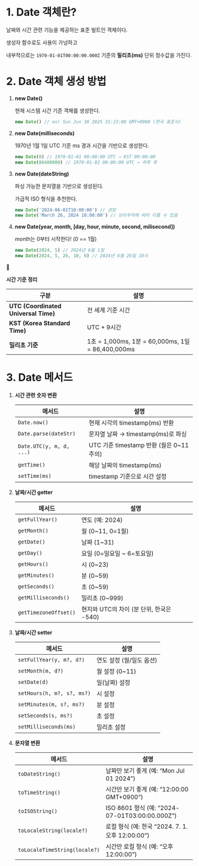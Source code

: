 # 1. Date 객체란?

날짜와 시간 관련 기능을 제공하는 표준 빌트인 객체이다.

생성자 함수로도 사용이 가넝하고

내부적으로는 `1970-01-01T00:00:00.000Z` 기준의 **밀리초(ms)** 단위 정수값을 가진다.

# 2. Date 객체 생성 방법

1. **new Date()**

   현재 시스템 시간 기준 객체를 생성한다.

   ```jsx
   new Date() // ex) Sun Jun 30 2025 15:23:00 GMT+0900 (한국 표준시)
   ```

2. **new Date(milliseconds)**

   1970년 1월 1일 UTC 기준 ms 경과 시간을 기반으로 생성한다.

   ```jsx
   new Date(0) // 1970-01-01 00:00:00 UTC → KST 09:00:00
   new Date(86400000) // 1970-01-02 00:00:00 UTC → 하루 후
   ```

3. **new Date(dateString)**

   파싱 가능한 문자열을 기반으로 생성된다.

   가급적 ISO 형식을 추천한다.

   ```jsx
   new Date('2024-06-01T10:00:00') // 권장
   new Date('March 26, 2024 10:00:00') // 브라우저에 따라 다를 수 있음
   ```

4. **new Date(year, month, [day, hour, minute, second, milisecond])**

   month는 0부터 시작한다! (0 == 1월)

   ```jsx
   new Date(2024, 5) // 2024년 6월 1일
   new Date(2024, 5, 26, 10, 0) // 2024년 6월 26일 10시
   ```

<aside>
🥲

**시간 기준 정리**

| **구분**                             | **설명**                                          |
| ------------------------------------ | ------------------------------------------------- |
| **UTC (Coordinated Universal Time)** | 전 세계 기준 시간                                 |
| **KST (Korea Standard Time)**        | UTC + 9시간                                       |
| **밀리초 기준**                      | 1초 = 1,000ms, 1분 = 60,000ms, 1일 = 86,400,000ms |

</aside>

# 3. Date 메서드

1. **시간 관련 숫자 변환**

   | **메서드**               | **설명**                                 |
   | ------------------------ | ---------------------------------------- |
   | `Date.now()`             | 현재 시각의 timestamp(ms) 반환           |
   | `Date.parse(dateStr)`    | 문자열 날짜 → timestamp(ms)로 파싱       |
   | `Date.UTC(y, m, d, ...)` | UTC 기준 timestamp 반환 (월은 0~11 주의) |
   | `getTime()`              | 해당 날짜의 timestamp(ms)                |
   | `setTime(ms)`            | timestamp 기준으로 시간 설정             |

2. **날짜/시간 getter**

   | **메서드**            | **설명**                                 |
   | --------------------- | ---------------------------------------- |
   | `getFullYear()`       | 연도 (예: 2024)                          |
   | `getMonth()`          | 월 (0~11, 0=1월)                         |
   | `getDate()`           | 날짜 (1~31)                              |
   | `getDay()`            | 요일 (0=일요일 ~ 6=토요일)               |
   | `getHours()`          | 시 (0~23)                                |
   | `getMinutes()`        | 분 (0~59)                                |
   | `getSeconds()`        | 초 (0~59)                                |
   | `getMilliseconds()`   | 밀리초 (0~999)                           |
   | `getTimezoneOffset()` | 현지와 UTC의 차이 (분 단위, 한국은 -540) |

3. **날짜/시간 setter**

   | **메서드**                 | **설명**                 |
   | -------------------------- | ------------------------ |
   | `setFullYear(y, m?, d?)`   | 연도 설정 (월/일도 옵션) |
   | `setMonth(m, d?)`          | 월 설정 (0~11)           |
   | `setDate(d)`               | 일(날짜) 설정            |
   | `setHours(h, m?, s?, ms?)` | 시 설정                  |
   | `setMinutes(m, s?, ms?)`   | 분 설정                  |
   | `setSeconds(s, ms?)`       | 초 설정                  |
   | `setMilliseconds(ms)`      | 밀리초 설정              |

4. **문자열 변환**

   | **메서드**                    | **설명**                                         |
   | ----------------------------- | ------------------------------------------------ |
   | `toDateString()`              | 날짜만 보기 좋게 (예: “Mon Jul 01 2024”)         |
   | `toTimeString()`              | 시간만 보기 좋게 (예: “12:00:00 GMT+0900”)       |
   | `toISOString()`               | ISO 8601 형식 (예: “2024-07-01T03:00:00.000Z”)   |
   | `toLocaleString(locale?)`     | 로컬 형식 (예: 한국 “2024. 7. 1. 오후 12:00:00”) |
   | `toLocaleTimeString(locale?)` | 시간만 로컬 형식 (예: “오후 12:00:00”)           |
